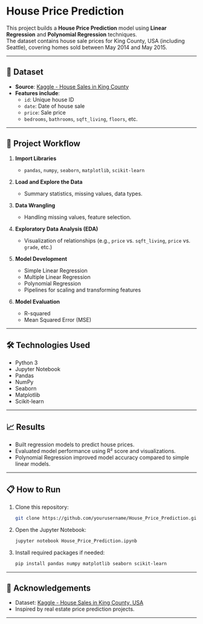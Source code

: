 # House Price Prediction

This project builds a **House Price Prediction** model using **Linear Regression** and **Polynomial Regression** techniques.  
The dataset contains house sale prices for King County, USA (including Seattle), covering homes sold between May 2014 and May 2015.

---

## 📂 Dataset

- **Source**: [Kaggle - House Sales in King County](https://www.kaggle.com/harlfoxem/housesalesprediction)
- **Features include**:
  - `id`: Unique house ID
  - `date`: Date of house sale
  - `price`: Sale price
  - `bedrooms`, `bathrooms`, `sqft_living`, `floors`, etc.

---

## 🚀 Project Workflow

1. **Import Libraries**  
   - `pandas`, `numpy`, `seaborn`, `matplotlib`, `scikit-learn`

2. **Load and Explore the Data**  
   - Summary statistics, missing values, data types.

3. **Data Wrangling**  
   - Handling missing values, feature selection.

4. **Exploratory Data Analysis (EDA)**  
   - Visualization of relationships (e.g., `price` vs. `sqft_living`, `price` vs. `grade`, etc.)

5. **Model Development**
   - Simple Linear Regression
   - Multiple Linear Regression
   - Polynomial Regression
   - Pipelines for scaling and transforming features

6. **Model Evaluation**
   - R-squared
   - Mean Squared Error (MSE)

---

## 🛠️ Technologies Used

- Python 3
- Jupyter Notebook
- Pandas
- NumPy
- Seaborn
- Matplotlib
- Scikit-learn

---

## 📈 Results

- Built regression models to predict house prices.
- Evaluated model performance using R² score and visualizations.
- Polynomial Regression improved model accuracy compared to simple linear models.

---

## 📋 How to Run

1. Clone this repository:
   ```bash
   git clone https://github.com/yourusername/House_Price_Prediction.git
   ```
2. Open the Jupyter Notebook:
   ```bash
   jupyter notebook House_Price_Prediction.ipynb
   ```
3. Install required packages if needed:
   ```bash
   pip install pandas numpy matplotlib seaborn scikit-learn
   ```

---

## 🙌 Acknowledgements

- Dataset: [Kaggle - House Sales in King County, USA](https://www.kaggle.com/harlfoxem/housesalesprediction)
- Inspired by real estate price prediction projects.

---
